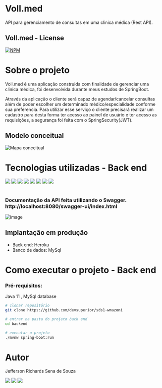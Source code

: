 # Voll.med
API para gerenciamento de consultas em uma clinica médica (Rest API).
## Voll.med - License
[![NPM](https://img.shields.io/npm/l/react)](https://github.com/im2back/Voll.med/blob/main/LICENSE) 

# Sobre o projeto

Voll.med é uma aplicação construida com finalidade de gerenciar uma clinica médica, foi desenvolvida durante meus estudos de SpringBoot. 

Através da aplicação o cliente será capaz de agendar/cancelar consultas além de poder escolher um determinado médico/especialidade conforme sua preferencia. Para utilizar esse serviço o cliente 
precisará realizar um cadastro para desta forma ter acesso ao painel de usuário e ter acesso as requisições, a segurança foi feita com o SpringSecurity(JWT).

## Modelo conceitual

![Mapa conceitual](https://github.com/im2back/Voll.med/assets/117541466/661b5dad-fdf7-4cfe-8694-565d7ece05a2)
#
#
#
# Tecnologias utilizadas - Back end

<a href="" target="_blank"><img loading="lazy" src="https://img.shields.io/badge/Java-blue.svg?style=flat&logo=coffeescript&logoColor=white" target="_blank"></a>
<a href="" target="_blank"><img loading="lazy" src="https://img.shields.io/badge/SpringBoot-white.svg?style=flat&logo=springboot&logoColor=green" target="_blank"></a>
<a href="" target="_blank"><img loading="lazy" src="https://img.shields.io/badge/PostMan-white.svg?style=flat&logo=postman&logoColor=red" target="_blank"></a>
<a href="" target="_blank"><img loading="lazy" src="https://img.shields.io/badge/SpringSecurity-white.svg?style=flat&logo=springsecurity&logoColor=green" target="_blank"></a>
<a href="" target="_blank"><img loading="lazy" src="https://img.shields.io/badge/FlyWay-white.svg?style=flat&logo=flyway&logoColor=red" target="_blank"></a>
<a href="" target="_blank"><img loading="lazy" src="https://img.shields.io/badge/GitHub-white.svg?style=flat&logo=github&logoColor=black" target="_blank"></a>
<a href="" target="_blank"><img loading="lazy" src="https://img.shields.io/badge/Maven-white.svg?style=flat&logo=apachemaven&logoColor=darkgreen" target="_blank"></a>
<a href="" target="_blank"><img loading="lazy" src="https://img.shields.io/badge/JPA-Hibernate-darkgreen.svg?style=flat&logo=hibernate&logoColor=white" target="_blank"></a>
#
#
### Documentação da API feita utilizando o Swagger. http://localhost:8080/swagger-ui/index.html

![image](https://github.com/im2back/Voll.med/assets/117541466/3cd1c01f-2422-457b-aa15-eaaf9233a0a1)



## Implantação em produção
- Back end: Heroku
- Banco de dados: MySql

# Como executar o projeto - Back end

### Pré-requisitos: 
Java 11 , MySql database


```bash
# clonar repositório
git clone https://github.com/devsuperior/sds1-wmazoni

# entrar na pasta do projeto back end
cd backend

# executar o projeto
./mvnw spring-boot:run
```



# Autor

Jefferson Richards Sena de Souza

 <a href="https://www.linkedin.com/in/jefferson-richards-sena-de-souza-4110a3222/" target="_blank"><img loading="lazy" src="https://img.shields.io/badge/-LinkedIn-%230077B5?style=flat&logo=linkedin&logoColor=white" target="_blank"></a>
 <a href="mailto:jeff.trabalho@outlook.com" target="_blank"><img loading="lazy" src="https://img.shields.io/badge/Outlook-blue.svg?style=flat&logo=microsoftoutlook&logoColor=white" target="_blank"></a>
 <a href="https://api.whatsapp.com/send?phone=5591992415042" target="_blank"><img loading="lazy" src="https://img.shields.io/badge/WhatsApp-black.svg?style=flat&logo=whatsapp&logoColor=green" target="_blank"></a>
